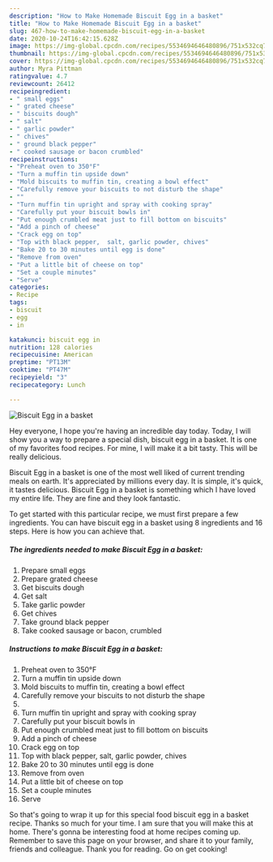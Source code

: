 ```yaml
---
description: "How to Make Homemade Biscuit Egg in a basket"
title: "How to Make Homemade Biscuit Egg in a basket"
slug: 467-how-to-make-homemade-biscuit-egg-in-a-basket
date: 2020-10-24T16:42:15.628Z
image: https://img-global.cpcdn.com/recipes/5534694646480896/751x532cq70/biscuit-egg-in-a-basket-recipe-main-photo.jpg
thumbnail: https://img-global.cpcdn.com/recipes/5534694646480896/751x532cq70/biscuit-egg-in-a-basket-recipe-main-photo.jpg
cover: https://img-global.cpcdn.com/recipes/5534694646480896/751x532cq70/biscuit-egg-in-a-basket-recipe-main-photo.jpg
author: Myra Pittman
ratingvalue: 4.7
reviewcount: 26412
recipeingredient:
- " small eggs"
- " grated cheese"
- " biscuits dough"
- " salt"
- " garlic powder"
- " chives"
- " ground black pepper"
- " cooked sausage or bacon crumbled"
recipeinstructions:
- "Preheat oven to 350°F"
- "Turn a muffin tin upside down"
- "Mold biscuits to muffin tin, creating a bowl effect"
- "Carefully remove your biscuits to not disturb the shape"
- ""
- "Turn muffin tin upright and spray with cooking spray"
- "Carefully put your biscuit bowls in"
- "Put enough crumbled meat just to fill bottom on biscuits"
- "Add a pinch of cheese"
- "Crack egg on top"
- "Top with black pepper,  salt, garlic powder, chives"
- "Bake 20 to 30 minutes until egg is done"
- "Remove from oven"
- "Put a little bit of cheese on top"
- "Set a couple minutes"
- "Serve"
categories:
- Recipe
tags:
- biscuit
- egg
- in

katakunci: biscuit egg in 
nutrition: 128 calories
recipecuisine: American
preptime: "PT13M"
cooktime: "PT47M"
recipeyield: "3"
recipecategory: Lunch

---
```



![Biscuit Egg in a basket](https://img-global.cpcdn.com/recipes/5534694646480896/751x532cq70/biscuit-egg-in-a-basket-recipe-main-photo.jpg)

Hey everyone, I hope you're having an incredible day today. Today, I will show you a way to prepare a special dish, biscuit egg in a basket. It is one of my favorites food recipes. For mine, I will make it a bit tasty. This will be really delicious.

Biscuit Egg in a basket is one of the most well liked of current trending meals on earth. It's appreciated by millions every day. It is simple, it's quick, it tastes delicious. Biscuit Egg in a basket is something which I have loved my entire life. They are fine and they look fantastic.




To get started with this particular recipe, we must first prepare a few ingredients. You can have biscuit egg in a basket using 8 ingredients and 16 steps. Here is how you can achieve that.

<!--inarticleads1-->

##### The ingredients needed to make Biscuit Egg in a basket:

1. Prepare  small eggs
1. Prepare  grated cheese
1. Get  biscuits dough
1. Get  salt
1. Take  garlic powder
1. Get  chives
1. Take  ground black pepper
1. Take  cooked sausage or bacon, crumbled




<!--inarticleads2-->

##### Instructions to make Biscuit Egg in a basket:

1. Preheat oven to 350°F
1. Turn a muffin tin upside down
1. Mold biscuits to muffin tin, creating a bowl effect
1. Carefully remove your biscuits to not disturb the shape
1. 
1. Turn muffin tin upright and spray with cooking spray
1. Carefully put your biscuit bowls in
1. Put enough crumbled meat just to fill bottom on biscuits
1. Add a pinch of cheese
1. Crack egg on top
1. Top with black pepper,  salt, garlic powder, chives
1. Bake 20 to 30 minutes until egg is done
1. Remove from oven
1. Put a little bit of cheese on top
1. Set a couple minutes
1. Serve




So that's going to wrap it up for this special food biscuit egg in a basket recipe. Thanks so much for your time. I am sure that you will make this at home. There's gonna be interesting food at home recipes coming up. Remember to save this page on your browser, and share it to your family, friends and colleague. Thank you for reading. Go on get cooking!
